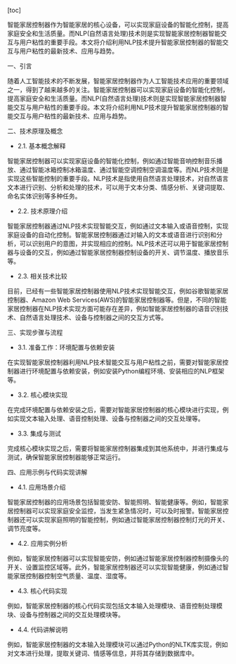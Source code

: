 
[toc]                    
                
                
智能家居控制器作为智能家居的核心设备，可以实现家庭设备的智能化控制，提高家庭安全和生活质量。而NLP(自然语言处理)技术则是实现智能家居控制器智能交互与用户粘性的重要手段。本文将介绍利用NLP技术提升智能家居控制器的智能交互与用户粘性的最新技术、应用与趋势。

一、引言

随着人工智能技术的不断发展，智能家居控制器作为人工智能技术应用的重要领域之一，得到了越来越多的关注。智能家居控制器可以实现家庭设备的智能化控制，提高家庭安全和生活质量。而NLP(自然语言处理)技术则是实现智能家居控制器智能交互与用户粘性的重要手段。本文将介绍利用NLP技术提升智能家居控制器的智能交互与用户粘性的最新技术、应用与趋势。

二、技术原理及概念

- 2.1. 基本概念解释

智能家居控制器可以实现家庭设备的智能化控制，例如通过智能音响控制音乐播放、通过智能冰箱控制冰箱温度、通过智能空调控制空调温度等。而NLP技术则是实现这些智能控制的重要手段。NLP技术是指使用自然语言处理技术，对自然语言文本进行识别、分析和处理的技术，可以用于文本分类、情感分析、关键词提取、命名实体识别等多种任务。

- 2.2. 技术原理介绍

智能家居控制器通过NLP技术实现智能交互，例如通过文本输入或语音控制，实现家庭设备的自动化控制。智能家居控制器通过对输入的文本或语音进行识别和分析，可以识别用户的意图，并实现相应的控制。NLP技术还可以用于智能家居控制器与设备的交互，例如通过智能家居控制器控制设备的开关、调节温度、播放音乐等。

- 2.3. 相关技术比较

目前，已经有一些智能家居控制器使用NLP技术实现智能交互，例如谷歌智能家居控制器、Amazon Web Services(AWS)的智能家居控制器等。但是，不同的智能家居控制器在NLP技术实现方面可能存在差异，例如智能家居控制器的语音识别技术、自然语言处理技术、设备与控制器之间的交互方式等。

三、实现步骤与流程

- 3.1. 准备工作：环境配置与依赖安装

在实现智能家居控制器利用NLP技术智能交互与用户粘性之前，需要对智能家居控制器进行环境配置与依赖安装，例如安装Python编程环境、安装相应的NLP框架等。

- 3.2. 核心模块实现

在完成环境配置与依赖安装之后，需要对智能家居控制器的核心模块进行实现，例如实现文本输入处理、语音控制处理、设备与控制器之间的交互处理等。

- 3.3. 集成与测试

完成核心模块实现之后，需要将智能家居控制器集成到其他系统中，并进行集成与测试，确保智能家居控制器能够正常运行。

四、应用示例与代码实现讲解

- 4.1. 应用场景介绍

智能家居控制器的应用场景包括智能安防、智能照明、智能健康等。例如，智能家居控制器可以实现家庭安全监控，当发生紧急情况时，可以及时报警。智能家居控制器还可以实现家庭照明的智能控制，例如通过智能家居控制器控制灯光的开关、调节亮度等。

- 4.2. 应用实例分析

例如，智能家居控制器可以实现智能安防，例如通过智能家居控制器控制摄像头的开关、设置监控区域等。此外，智能家居控制器还可以实现智能健康，例如通过智能家居控制器控制空气质量、温度、湿度等。

- 4.3. 核心代码实现

例如，智能家居控制器的核心代码实现包括文本输入处理模块、语音控制处理模块、设备与控制器之间的交互处理模块等。

- 4.4. 代码讲解说明

例如，智能家居控制器的文本输入处理模块可以通过Python的NLTK库实现，例如对文本进行处理，提取关键词、情感等信息，并将其存储到数据库中。

